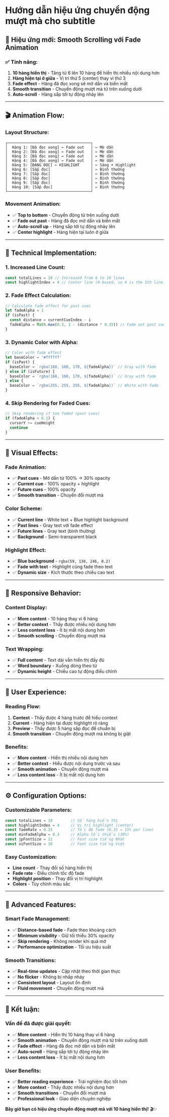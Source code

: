 # Hướng dẫn hiệu ứng chuyển động mượt mà cho subtitle

## 🎯 **Hiệu ứng mới: Smooth Scrolling với Fade Animation**

### ✅ **Tính năng:**

1. **10 hàng hiển thị** - Tăng từ 6 lên 10 hàng để hiển thị nhiều nội dung hơn
2. **Hàng hiện tại ở giữa** - Vị trí thứ 5 (center) thay vì thứ 3
3. **Fade effect** - Hàng đã đọc xong sẽ mờ dần và biến mất
4. **Smooth transition** - Chuyển động mượt mà từ trên xuống dưới
5. **Auto-scroll** - Hàng sắp tới tự động nhảy lên

---

## 🎬 **Animation Flow:**

### **Layout Structure:**
```
┌─────────────────────────────────────┐
│  Hàng 1: [Đã đọc xong] ← Fade out   │ ← Mờ dần
│  Hàng 2: [Đã đọc xong] ← Fade out   │ ← Mờ dần
│  Hàng 3: [Đã đọc xong] ← Fade out   │ ← Mờ dần
│  Hàng 4: [Đã đọc xong] ← Fade out   │ ← Mờ dần
│  Hàng 5: [ĐANG ĐỌC] ← HIGHLIGHT     │ ← Sáng + Highlight
│  Hàng 6: [Sắp đọc]                  │ ← Bình thường
│  Hàng 7: [Sắp đọc]                  │ ← Bình thường
│  Hàng 8: [Sắp đọc]                  │ ← Bình thường
│  Hàng 9: [Sắp đọc]                  │ ← Bình thường
│  Hàng 10: [Sắp đọc]                 │ ← Bình thường
└─────────────────────────────────────┘
```

### **Movement Animation:**
- ✅ **Top to bottom** - Chuyển động từ trên xuống dưới
- ✅ **Fade out past** - Hàng đã đọc mờ dần và biến mất
- ✅ **Auto-scroll up** - Hàng sắp tới tự động nhảy lên
- ✅ **Center highlight** - Hàng hiện tại luôn ở giữa

---

## 🔧 **Technical Implementation:**

### **1. Increased Line Count:**
```javascript
const totalLines = 10 // Increased from 6 to 10 lines
const highlightIndex = 4 // Center line (0-based, so 4 is the 5th line)
```

### **2. Fade Effect Calculation:**
```javascript
// Calculate fade effect for past cues
let fadeAlpha = 1
if (isPast) {
  const distance = currentCueIndex - i
  fadeAlpha = Math.max(0.3, 1 - (distance * 0.15)) // Fade out past cues
}
```

### **3. Dynamic Color with Alpha:**
```javascript
// Color with fade effect
let baseColor = '#ffffff'
if (isPast) {
  baseColor = `rgba(160, 160, 170, ${fadeAlpha})` // Gray with fade
} else if (isFuture) {
  baseColor = `rgba(160, 160, 170, ${fadeAlpha})` // Gray with fade
} else {
  baseColor = `rgba(255, 255, 255, ${fadeAlpha})` // White with fade
}
```

### **4. Skip Rendering for Faded Cues:**
```javascript
// Skip rendering if too faded (past cues)
if (fadeAlpha < 0.1) {
  cursorY += cueHeight
  continue
}
```

---

## 🎨 **Visual Effects:**

### **Fade Animation:**
- ✅ **Past cues** - Mờ dần từ 100% → 30% opacity
- ✅ **Current cue** - 100% opacity + highlight
- ✅ **Future cues** - 100% opacity
- ✅ **Smooth transition** - Chuyển đổi mượt mà

### **Color Scheme:**
- ✅ **Current line** - White text + Blue highlight background
- ✅ **Past lines** - Gray text với fade effect
- ✅ **Future lines** - Gray text (bình thường)
- ✅ **Background** - Semi-transparent black

### **Highlight Effect:**
- ✅ **Blue background** - `rgba(59, 130, 246, 0.2)`
- ✅ **Fade with text** - Highlight cũng fade theo text
- ✅ **Dynamic size** - Kích thước theo chiều cao text

---

## 📱 **Responsive Behavior:**

### **Content Display:**
- ✅ **More content** - 10 hàng thay vì 6 hàng
- ✅ **Better context** - Thấy được nhiều nội dung hơn
- ✅ **Less content loss** - Ít bị mất nội dung hơn
- ✅ **Smooth scrolling** - Chuyển động mượt mà

### **Text Wrapping:**
- ✅ **Full content** - Text dài vẫn hiển thị đầy đủ
- ✅ **Word boundary** - Xuống dòng theo từ
- ✅ **Dynamic height** - Chiều cao tự động điều chỉnh

---

## 🎯 **User Experience:**

### **Reading Flow:**
1. **Context** - Thấy được 4 hàng trước để hiểu context
2. **Current** - Hàng hiện tại được highlight rõ ràng
3. **Preview** - Thấy được 5 hàng sắp đọc để chuẩn bị
4. **Smooth transition** - Chuyển động mượt mà không bị giật

### **Benefits:**
- ✅ **More content** - Hiển thị nhiều nội dung hơn
- ✅ **Better context** - Hiểu được nội dung trước và sau
- ✅ **Smooth animation** - Chuyển động mượt mà
- ✅ **Less content loss** - Ít bị mất nội dung hơn

---

## ⚙️ **Configuration Options:**

### **Customizable Parameters:**
```javascript
const totalLines = 10        // Số hàng hiển thị
const highlightIndex = 4     // Vị trí highlight (center)
const fadeRate = 0.15        // Tốc độ fade (0.15 = 15% per line)
const minFadeAlpha = 0.3     // Alpha tối thiểu (30%)
const jpFontSize = 11        // Font size tiếng Nhật
const viFontSize = 10        // Font size tiếng Việt
```

### **Easy Customization:**
- **Line count** - Thay đổi số hàng hiển thị
- **Fade rate** - Điều chỉnh tốc độ fade
- **Highlight position** - Thay đổi vị trí highlight
- **Colors** - Tùy chỉnh màu sắc

---

## 🚀 **Advanced Features:**

### **Smart Fade Management:**
- ✅ **Distance-based fade** - Fade theo khoảng cách
- ✅ **Minimum visibility** - Giữ tối thiểu 30% opacity
- ✅ **Skip rendering** - Không render khi quá mờ
- ✅ **Performance optimization** - Tối ưu hiệu suất

### **Smooth Transitions:**
- ✅ **Real-time updates** - Cập nhật theo thời gian thực
- ✅ **No flicker** - Không bị nhấp nháy
- ✅ **Consistent layout** - Layout ổn định
- ✅ **Fluid movement** - Chuyển động mượt mà

---

## 🎉 **Kết luận:**

### **Vấn đề đã được giải quyết:**
- ✅ **More content** - Hiển thị 10 hàng thay vì 6 hàng
- ✅ **Smooth animation** - Chuyển động mượt mà từ trên xuống dưới
- ✅ **Fade effect** - Hàng đã đọc mờ dần và biến mất
- ✅ **Auto-scroll** - Hàng sắp tới tự động nhảy lên
- ✅ **Less content loss** - Ít bị mất nội dung hơn

### **User Benefits:**
- ✅ **Better reading experience** - Trải nghiệm đọc tốt hơn
- ✅ **More context** - Thấy được nhiều nội dung hơn
- ✅ **Smooth transitions** - Chuyển đổi mượt mà
- ✅ **Professional look** - Giao diện chuyên nghiệp

**Bây giờ bạn có hiệu ứng chuyển động mượt mà với 10 hàng hiển thị!** 🎬✨
